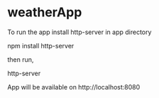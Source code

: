 # weatherApp

To run the app install http-server in app directory

npm install http-server

then run,

http-server

App will be available on http://localhost:8080
